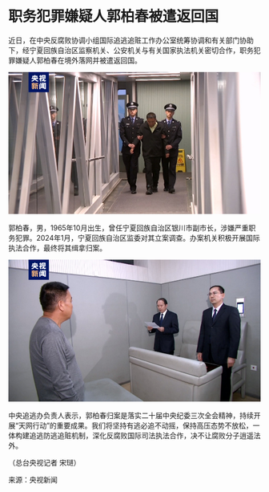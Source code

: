 # 职务犯罪嫌疑人郭柏春被遣返回国

近日，在中央反腐败协调小组国际追逃追赃工作办公室统筹协调和有关部门协助下，经宁夏回族自治区监察机关、公安机关与有关国家执法机关密切合作，职务犯罪嫌疑人郭柏春在境外落网并被遣返回国。

![1049d13f5c4d231cdaddf38df5e17a10.jpg](https://raw.githubusercontent.com/qqhsx/qqnews_image/main/2024/03/29/职务犯罪嫌疑人郭柏春被遣返回国/1049d13f5c4d231cdaddf38df5e17a10.jpg)

郭柏春，男，1965年10月出生，曾任宁夏回族自治区银川市副市长，涉嫌严重职务犯罪。2024年1月，宁夏回族自治区监委对其立案调查。办案机关积极开展国际执法合作，最终将其缉拿归案。

![d4927ba94e0b3b75b0b977e680fc85c3.jpg](https://raw.githubusercontent.com/qqhsx/qqnews_image/main/2024/03/29/职务犯罪嫌疑人郭柏春被遣返回国/d4927ba94e0b3b75b0b977e680fc85c3.jpg)

中央追逃办负责人表示，郭柏春归案是落实二十届中央纪委三次全会精神，持续开展“天网行动”的重要成果。我们将坚持有逃必追不动摇，保持高压态势不放松，一体构建追逃防逃追赃机制，深化反腐败国际司法执法合作，决不让腐败分子逍遥法外。

（总台央视记者 宋琎）

来源：央视新闻

